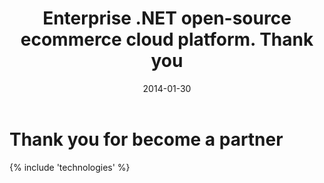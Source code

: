 ﻿---
title: Enterprise .NET open-source ecommerce cloud platform. Thank you
description: Enterprise .NET open-source ecommerce cloud platform. Thank you
date: 2014-01-30
permalink: thank-you-partner
tags : 
- thank-you
- commerce
---
<div class="features">
	<div class="responsive">
		<h1 class="head-title">Thank you for become a partner</h1>
	</div>
</div>
{% include 'technologies' %}